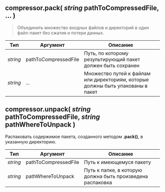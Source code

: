 
compressor.**pack**( *string* pathToCompressedFile, ... )
---------------------------------------------------------

> Объединить множество входных файлов и директорий в один файл-пакет без сжатия и потери данных.
 
| Тип | Аргумент | Описание |
| ------ | ------ | ------ |
| *string* | pathToCompressedFile | Путь, по которому результирующий пакет должен быть сохранен |
| *string* | ... | Множество путей к файлам или директориям, которые должны быть упакованы в пакет |

compressor.**unpack**( *string* pathToCompressedFile, *string* pathWhereToUnpack )
---------------------------------------------------------

Распаковать содержимое пакета, созданного методом .**pack()**, в указанную директорию.

| Тип | Аргумент | Описание |
| ------ | ------ | ------ |
| *string* | pathToCompressedFile | Путь к имеющемуся пакету |
| *string* | pathWhereToUnpack | Путь к папке, в которую должна быть произведена распаковка |
